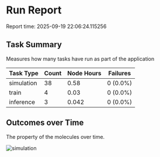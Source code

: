 # Run Report
Report time: 2025-09-19 22:06:24.115256

## Task Summary
Measures how many tasks have run as part of the application

| Task Type   |   Count |   Node Hours | Failures   |
|-------------|---------|--------------|------------|
| simulation  |      38 |        0.58  | 0 (0.0%)   |
| train       |       4 |        0.03  | 0 (0.0%)   |
| inference   |       3 |        0.042 | 0 (0.0%)   |

## Outcomes over Time
The property of the molecules over time.

![simulation](simulation-outputs.png)
